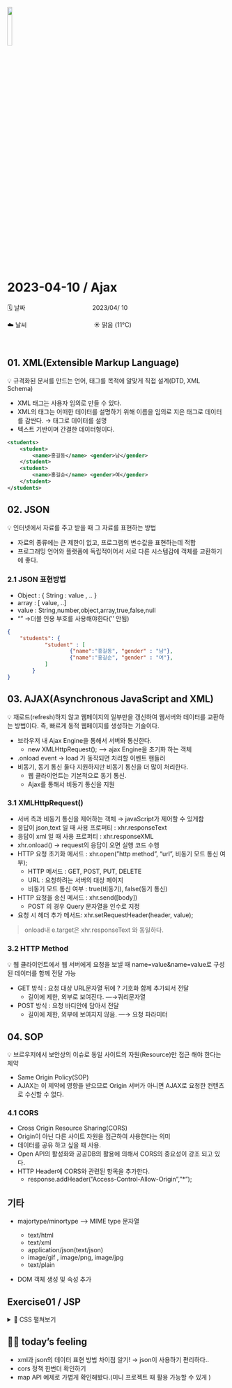 <img src="https://noticon-static.tammolo.com/dgggcrkxq/image/upload/v1623252802/noticon/dwhdor3qcwlynwmnqsxy.png" height="15%" width="15%"> <br/>

# 2023-04-10 / Ajax

🗓️ 날짜           2023/04/ 10

☁️ 날씨           ☀️ 맑음 (11°C)

</br>

## 01. XML(Extensible Markup Language)

💡 규격화된 문서를 만드는 언어, 태그를 목적에 알맞게 직접 설계(DTD, XML Schema)

- XML 태그는 사용자 임의로 만들 수 있다.
- XML의 태그는 어떠한 데이터를 설명하기 위해 이름을 임의로 지은 태그로 데이터를 감싼다. → 태그로 데이터를 설명
- 텍스트 기반이며 간결한 데이터형이다.

```xml
<students>
	<student>
		<name>홍길동</name> <gender>남</gender>
	</student>
	<student>
		<name>홍길순</name> <gender>여</gender>
	</student>
</students>

```

## 02. JSON

💡 인터넷에서 자료를 주고 받을 때 그 자료를 표현하는 방법

- 자료의 종류에는 큰 제한이 없고, 프로그램의 변수값을 표현하는데 적합
- 프로그래밍 언어와 플랫폼에 독립적이어서 서로 다른 시스템감에 객체를 교환하기에 좋다.

### 2.1 JSON 표현방법

- Object : { String : value , .. }
- array : [ value, ..]
- value : String,number,object,array,true,false,null
- “” →더블 인용 부호를 사용해야한다(’’ 안됨)

```json
{
	"students": {
			"student" : [
					{"name":"홍길동", "gender" : "남"},
					{"name":"홍길순", "gender" : "여"},
			]
		}		
}
```

## 03. AJAX(Asynchronous JavaScript and XML)

💡 재로드(refresh)하지 않고 웹페이지의 일부만을 갱신하여 웹서버와 데이터를 교환하는 방법이다. 즉, 빠르게 동적 웹페이지를 생성하는 기술이다.

- 브라우저 내 Ajax Engine을 통해서 서버와 통신한다.
    - new XMLHttpRequest(); —> ajax Engine을 초기화 하는 객체
- .onload event → load 가 동작되면 처리할 이벤트 핸들러
- 비동기, 동기 통신 둘다 지원하지만 비동기 통신을 더 많이 처리한다.
    - 웹 클라이언트는 기본적으로 동기 통신.
    - Ajax를 통해서 비동기 통신을 지원

### 3.1 XMLHttpRequest()

- 서버 측과 비동기 통신을 제어하는 객체 → javaScript가 제어할 수 있게함
- 응답이 json,text 일 때 사용 프로퍼티 : xhr.responseText
- 응답이 xml 일 때  사용 프로퍼티 :  xhr.responseXML
- xhr.onload() → request의 응답이 오면 실행 코드 수행
- HTTP 요청 초기화 메서드 : xhr.open(”http method”, “url”, 비동기 모드 통신 여부);
    - HTTP 메서드 : GET, POST, PUT, DELETE
    - URL : 요청하려는 서버의 대상 페이지
    - 비동기 모드 통신 여부 : true(비동기), false(동기 통신)
- HTTP 요청을 송신 메서드 : xhr.send([body])
    - POST 의 경우 Query 문자열을 인수로 지정
- 요청 시 헤더 추가 메서드: xhr.setRequestHeader(header, value);

> onload내 e.target은 xhr.responseText 와 동일하다.
> 

### 3.2 HTTP Method

💡 웹 클라이언트에서 웹 서버에게 요청을 보낼 때 name=value&name=value로 구성된 데이터를 함께 전달 가능

- GET 방식 : 요청 대상 URL문자열 뒤에 ? 기호화 함께 추가되서 전달
    - 길이에 제한, 외부로 보여진다. —→쿼리문자열
- POST 방식 : 요청 바디안에 담아서 전달
    - 길이에 제한, 외부에 보여지지 않음. —→ 요청 파라미터

## 04. SOP

💡 브르우저에서 보안상의 이슈로 동일 사이트의 자원(Resource)만 접근 해야 한다는 제약

- Same Origin Policy(SOP)
- AJAX는 이 제약에 영향을 받으므로 Origin 서버가 아니면 AJAX로 요청한 컨텐츠로 수신할 수 없다.

### 4.1 CORS

- Cross Origin Resource Sharing(CORS)
- Origin이 아닌 다른 사이트 자원을 접근하여 사용한다는 의미
- 데이터를 공유 하고 싶을 때 사용.
- Open API의 활성화와 공공DB의 활용에 의해서 CORS의 중요성이 강조 되고 있다.
- HTTP Header에  CORS와 관련된 항목을 추가한다.
    - response.addHeader(”Access-Control-Allow-Origin”,”*”);


## 기타

- majortype/minortype —> MIME type 문자열
    - text/html
    - text/xml
    - application/json(text/json)
    - image/gif , image/png, image/jpg
    - text/plain
    
- DOM 객체 생성 및 속성 추가

## Exercise01 / JSP
<details>
<summary>📜 CSS 펼쳐보기</summary>
<div markdown="1">


1️⃣ **[실습 1]**

content/weather.jsp 를 요청하고 응답된 내용에서
발표일시(YYYYYYY), 온도(ZZ), 텍스트날씨(XXX) 그리고 날씨이미지를 추출하여 다음과 같이 출력한다.
웹 폰트를 임의로 정하여 사용한다.

```<h1>```오늘의 날씨 정보-XXX```</h1>```
  
```<hr>```

발표 일시 : YYYYYY
온도 : ZZ도

날씨이미지출력

```html
<!DOCTYPE html>
<html>
<head>
<meta charset="UTF-8">
<title>Ajax exercise15</title>
</head>
<body>
<h1 id='title'>오늘의 날씨 정보 - </h1>
<hr>
<div id='weatherContainer'>
</div>
<script>
window.onload = function () {
	const xhr = new XMLHttpRequest();
	xhr.onload = function (e) {
		if(xhr.status == 200) {
			const str = xhr.responseText;
			const obj = JSON.parse(str);
			const title = document.getElementById('title');
			title.innerHTML += obj.wtext;
			const weather = document.getElementById('weatherContainer');
			weather.innerHTML += `<h3>발표일시 : ${obj.time}</h3>`;
			weather.innerHTML += `<h3>온도 : ${obj.temp}도 </h3>`;
			weather.innerHTML += `<img src='../../${obj.img}' width='30%' height='30%' />`
		}
	};
	xhr.open('GET','content/weather.jsp', true);
	xhr.send();
};
</script>
</body>
</html>
```

</div>
</details>

## 🤷‍♀️ today’s feeling

- xml과 json의 데이터 표현 방법 차이점 알기! → json이 사용하기 편리하다..
- cors 정책 한번더 확인하기
- map API 예제로 가볍게 확인해봤다.(미니 프로젝트 때 활용 가능할 수 있게 )  

